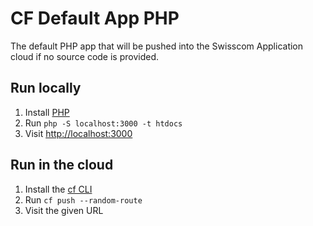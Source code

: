 # CF Default App PHP

The default PHP app that will be pushed into the Swisscom Application cloud if no source code is provided.

## Run locally

1. Install [PHP](https://secure.php.net/manual/en/install.php)
1. Run `php -S localhost:3000 -t htdocs`
1. Visit [http://localhost:3000](http://localhost:3000)

## Run in the cloud

1. Install the [cf CLI](https://github.com/cloudfoundry/cli#downloads)
1. Run `cf push --random-route`
1. Visit the given URL
